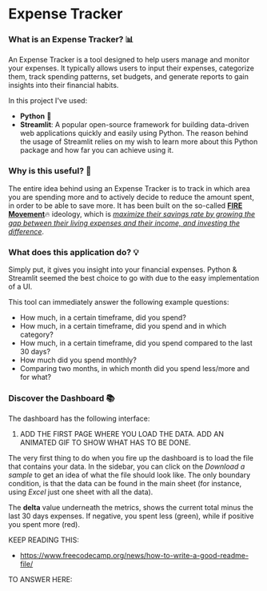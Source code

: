 # Expense Tracker

### What is an Expense Tracker? 📊

An Expense Tracker is a tool designed to help users manage and monitor your expenses.
It typically allows users to input their expenses, categorize them, track spending patterns, set budgets, and generate reports to gain insights into their financial habits.

In this project I've used:

- **Python** 🐍
- **Streamlit**: A popular open-source framework for building data-driven web applications quickly and easily using Python.
  The reason behind the usage of Streamlit relies on my wish to learn more about this Python package and how far you can achieve using it.

### Why is this useful? 🤔

The entire idea behind using an Expense Tracker is to track in which area you are spending more and to actively decide to reduce the amount spent, in order to be able to save more.
It has been built on the so-called [**FIRE Movement**](https://en.wikipedia.org/wiki/FIRE_movement)🔥 ideology, which is [_maximize their savings rate by growing the gap between their living expenses and their income, and investing the difference_](https://en.wikipedia.org/wiki/FIRE_movement).

### What does this application do? 💡

Simply put, it gives you insight into your financial expenses. Python & Streamlit seemed the best choice to go with due to the easy implementation of a UI.

This tool can immediately answer the following example questions:

- How much, in a certain timeframe, did you spend?
- How much, in a certain timeframe, did you spend and in which category?
- How much, in a certain timeframe, did you spend compared to the last 30 days?
- How much did you spend monthly?
- Comparing two months, in which month did you spend less/more and for what?

### Discover the Dashboard 📚

The dashboard has the following interface:

1. ADD THE FIRST PAGE WHERE YOU LOAD THE DATA. ADD AN ANIMATED GIF TO SHOW WHAT HAS TO BE DONE.

The very first thing to do when you fire up the dashboard is to load the file that contains your data. In the sidebar, you can click on the _Download a sample_ to get an idea of what the file should look like. The only boundary condition, is that the data can be found in the main sheet (for instance, using _Excel_ just one sheet with all the data).

The **delta** value underneath the metrics, shows the current total minus the last 30 days expenses. If negative, you spent less (green), while if positive you spent more (red).

KEEP READING THIS:

- https://www.freecodecamp.org/news/how-to-write-a-good-readme-file/

TO ANSWER HERE:
